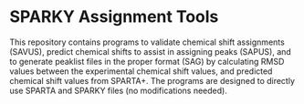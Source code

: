 # SPARKY Assignment Tools
This repository contains programs to validate chemical shift assignments (SAVUS), predict chemical shifts to assist in assigning peaks (SAPUS), and to generate peaklist files in the proper format (SAG) by calculating RMSD values between the experimental chemical shift values, and predicted chemical shift values from SPARTA+. The programs are designed to directly use SPARTA and SPARKY files (no modifications needed).   
